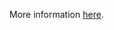 More information [here](https://docs.prismacloud.io/en/enterprise-edition/policy-reference/kubernetes-policies/kubernetes-policy-index/ensure-that-the-authorization-mode-argument-is-not-set-to-alwaysallow-1).

